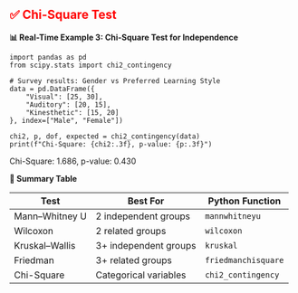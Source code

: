 <h2 style="color:red;">✅ Chi-Square Test</h2>

**📊 Real-Time Example 3: Chi-Square Test for Independence**

```
import pandas as pd
from scipy.stats import chi2_contingency

# Survey results: Gender vs Preferred Learning Style
data = pd.DataFrame({
    "Visual": [25, 30],
    "Auditory": [20, 15],
    "Kinesthetic": [15, 20]
}, index=["Male", "Female"])

chi2, p, dof, expected = chi2_contingency(data)
print(f"Chi-Square: {chi2:.3f}, p-value: {p:.3f}")
```


Chi-Square: 1.686, p-value: 0.430

**📌 Summary Table**

| Test           | Best For              | Python Function     |
| -------------- | --------------------- | ------------------- |
| Mann–Whitney U | 2 independent groups  | `mannwhitneyu`      |
| Wilcoxon       | 2 related groups      | `wilcoxon`          |
| Kruskal–Wallis | 3+ independent groups | `kruskal`           |
| Friedman       | 3+ related groups     | `friedmanchisquare` |
| Chi-Square     | Categorical variables | `chi2_contingency`  |


